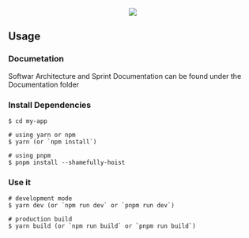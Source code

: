 <p align="center"><img src="https://i.imgur.com/a9QWW0v.png"></p>

## Usage

### Documetation

Softwar Architecture and Sprint Documentation can be found under the Documentation folder

### Install Dependencies

```
$ cd my-app

# using yarn or npm
$ yarn (or `npm install`)

# using pnpm
$ pnpm install --shamefully-hoist
```

### Use it

```
# development mode
$ yarn dev (or `npm run dev` or `pnpm run dev`)

# production build
$ yarn build (or `npm run build` or `pnpm run build`)
```
